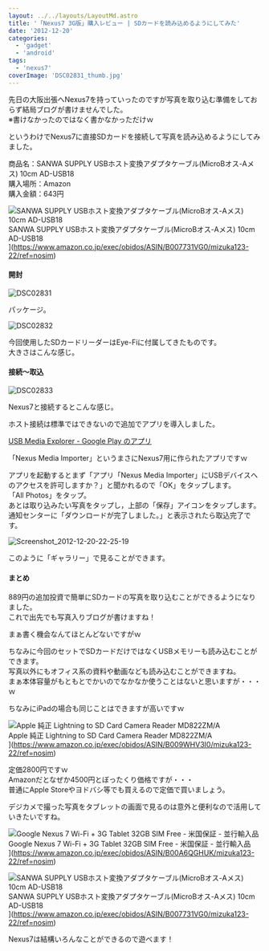 ```yaml
---
layout: ../../layouts/LayoutMd.astro
title: '「Nexus7 3G版」購入レビュー | SDカードを読み込めるようにしてみた'
date: '2012-12-20'
categories:
  - 'gadget'
  - 'android'
tags:
  - 'nexus7'
coverImage: 'DSC02831_thumb.jpg'
---
```


先日の大阪出張へNexus7を持っていったのですが写真を取り込む準備をしておらず結局ブログが書けませんでした。  
※書けなかったのではなく書かなかっただけｗ

というわけでNexus7に直接SDカードを接続して写真を読み込めるようにしてみました。

商品名：SANWA SUPPLY USBホスト変換アダプタケーブル(MicroBオス-Aメス) 10cm AD-USB18  
購入場所：Amazon  
購入金額：643円

![SANWA SUPPLY USBホスト変換アダプタケーブル(MicroBオス-Aメス) 10cm AD-USB18](/archive/images/41BN8T-U%2B9L._SL160_.jpg)  
SANWA SUPPLY USBホスト変換アダプタケーブル(MicroBオス-Aメス) 10cm AD-USB18  
](https://www.amazon.co.jp/exec/obidos/ASIN/B007731VG0/mizuka123-22/ref=nosim)

#### 開封

![DSC02831](/archive/images/DSC02831_thumb.jpg 'DSC02831')

パッケージ。

![DSC02832](/archive/images/DSC02832_thumb.jpg 'DSC02832')

今回使用したSDカードリーダーはEye-Fiに付属してきたものです。  
大きさはこんな感じ。

#### 接続～取込

![DSC02833](/archive/images/DSC02833_thumb.jpg 'DSC02833')

Nexus7と接続するとこんな感じ。

ホスト接続は標準ではできないので追加でアプリを導入しました。

[USB Media Explorer \- Google Play のアプリ](https://play.google.com/store/apps/details?id=com.homeysoft.nexususb.importer&hl=ja&gl=US)

「Nexus Media Importer」というまさにNexus7用に作られたアプリですｗ

アプリを起動するとまず「アプリ「Nexus Media Importer」にUSBデバイスへのアクセスを許可しますか？」と聞かれるので「OK」をタップします。  
「All Photos」をタップ。  
あとは取り込みたい写真をタップし，上部の「保存」アイコンをタップします。  
通知センターに「ダウンロードが完了しました。」と表示されたら取込完了です。

![Screenshot_2012-12-20-22-25-19](/archive/images/Screenshot_2012-12-20-22-25-19_thumb.png 'Screenshot_2012-12-20-22-25-19')

このように「ギャラリー」で見ることができます。

#### まとめ

889円の追加投資で簡単にSDカードの写真を取り込むことができるようになりました。  
これで出先でも写真入りブログが書けますね！

まぁ書く機会なんてほとんどないですがｗ

ちなみに今回のセットでSDカードだけではなくUSBメモリーも読み込むことができます。  
写真以外にもオフィス系の資料や動画なども読み込むことができますね。  
まぁ本体容量がもともとでかいのでなかなか使うことはないと思いますが・・・ｗ

ちなみにiPadの場合も同じことはできますが高いですｗ

![Apple 純正 Lightning to SD Card Camera Reader MD822ZM/A](/archive/images/21r7311PqBL._SL160_.jpg)  
Apple 純正 Lightning to SD Card Camera Reader MD822ZM/A  
](https://www.amazon.co.jp/exec/obidos/ASIN/B009WHV3I0/mizuka123-22/ref=nosim)

定価2800円ですｗ  
Amazonだとなぜか4500円とぼったくり価格ですが・・・  
普通にApple Storeやヨドバシ等でも買えるので定価で買いましょう。

デジカメで撮った写真をタブレットの画面で見るのは意外と便利なので活用していきたいですね。

![Google Nexus 7 Wi-Fi + 3G Tablet 32GB SIM Free - 米国保証 - 並行輸入品](/archive/images/41OjNcR2FTL._SL160_.jpg)  
Google Nexus 7 Wi-Fi + 3G Tablet 32GB SIM Free - 米国保証 - 並行輸入品  
](https://www.amazon.co.jp/exec/obidos/ASIN/B00A6QGHUK/mizuka123-22/ref=nosim)

![SANWA SUPPLY USBホスト変換アダプタケーブル(MicroBオス-Aメス) 10cm AD-USB18](/archive/images/41BN8T-U%2B9L._SL160_.jpg)  
SANWA SUPPLY USBホスト変換アダプタケーブル(MicroBオス-Aメス) 10cm AD-USB18  
](https://www.amazon.co.jp/exec/obidos/ASIN/B007731VG0/mizuka123-22/ref=nosim)

Nexus7は結構いろんなことができるので遊べます！
